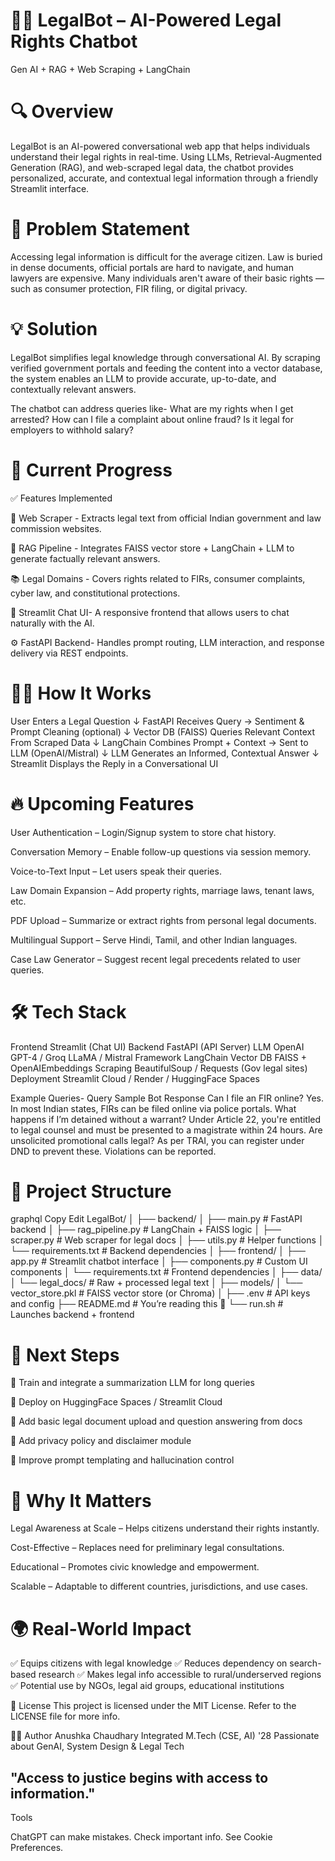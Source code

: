 # 🧑‍⚖️ LegalBot – AI-Powered Legal Rights Chatbot
Gen AI + RAG + Web Scraping + LangChain

# 🔍 Overview
LegalBot is an AI-powered conversational web app that helps individuals understand their legal rights in real-time. Using LLMs, Retrieval-Augmented Generation (RAG), and web-scraped legal data, the chatbot provides personalized, accurate, and contextual legal information through a friendly Streamlit interface.

# 🚨 Problem Statement
Accessing legal information is difficult for the average citizen. Law is buried in dense documents, official portals are hard to navigate, and human lawyers are expensive. Many individuals aren't aware of their basic rights — such as consumer protection, FIR filing, or digital privacy.

# 💡 Solution
LegalBot simplifies legal knowledge through conversational AI. By scraping verified government portals and feeding the content into a vector database, the system enables an LLM to provide accurate, up-to-date, and contextually relevant answers.

The chatbot can address queries like-
What are my rights when I get arrested?
How can I file a complaint about online fraud?
Is it legal for employers to withhold salary?

# 🚀 Current Progress

✅ Features Implemented

🔗 Web Scraper -  Extracts legal text from official Indian government and law commission websites.

🧠 RAG Pipeline - Integrates FAISS vector store + LangChain + LLM to generate factually relevant answers.

📚 Legal Domains - Covers rights related to FIRs, consumer complaints, cyber law, and constitutional protections.

💬 Streamlit Chat UI- A responsive frontend that allows users to chat naturally with the AI.

⚙️ FastAPI Backend- Handles prompt routing, LLM interaction, and response delivery via REST endpoints.

# 🧞‍♂️ How It Works

User Enters a Legal Question
        ↓
FastAPI Receives Query → Sentiment & Prompt Cleaning (optional)
        ↓
Vector DB (FAISS) Queries Relevant Context From Scraped Data
        ↓
LangChain Combines Prompt + Context → Sent to LLM (OpenAI/Mistral)
        ↓
LLM Generates an Informed, Contextual Answer
        ↓
Streamlit Displays the Reply in a Conversational UI

# 🔥 Upcoming Features

 User Authentication – Login/Signup system to store chat history.

 Conversation Memory – Enable follow-up questions via session memory.

 Voice-to-Text Input – Let users speak their queries.

 Law Domain Expansion – Add property rights, marriage laws, tenant laws, etc.

 PDF Upload – Summarize or extract rights from personal legal documents.

 Multilingual Support – Serve Hindi, Tamil, and other Indian languages.

 Case Law Generator – Suggest recent legal precedents related to user queries.


# 🛠️ Tech Stack

 Frontend	Streamlit (Chat UI)
 Backend	FastAPI (API Server)
LLM	OpenAI GPT-4 / Groq LLaMA / Mistral
Framework	LangChain
Vector DB	FAISS + OpenAIEmbeddings
Scraping	BeautifulSoup / Requests (Gov legal sites)
Deployment	Streamlit Cloud / Render / HuggingFace Spaces

 Example Queries-
Query	Sample Bot Response
Can I file an FIR online?	Yes. In most Indian states, FIRs can be filed online via police portals.
What happens if I’m detained without a warrant?	Under Article 22, you're entitled to legal counsel and must be presented to a magistrate within 24 hours.
Are unsolicited promotional calls legal? As per TRAI, you can register under DND to prevent these. Violations can be reported.

# 📂 Project Structure
graphql
Copy
Edit
LegalBot/
│
├── backend/
│   ├── main.py                # FastAPI backend
│   ├── rag_pipeline.py        # LangChain + FAISS logic
│   ├── scraper.py             # Web scraper for legal docs
│   ├── utils.py               # Helper functions
│   └── requirements.txt       # Backend dependencies
│
├── frontend/
│   ├── app.py                 # Streamlit chatbot interface
│   ├── components.py          # Custom UI components
│   └── requirements.txt       # Frontend dependencies
│
├── data/
│   └── legal_docs/            # Raw + processed legal text
│
├── models/
│   └── vector_store.pkl       # FAISS vector store (or Chroma)
│
├── .env                       # API keys and config
├── README.md                  # You’re reading this 📘
└── run.sh                     # Launches backend + frontend

# 📌 Next Steps
🔹 Train and integrate a summarization LLM for long queries

🔹 Deploy on HuggingFace Spaces / Streamlit Cloud

🔹 Add basic legal document upload and question answering from docs

🔹 Add privacy policy and disclaimer module

🔹 Improve prompt templating and hallucination control

# 🚀 Why It Matters

Legal Awareness at Scale – Helps citizens understand their rights instantly.

Cost-Effective – Replaces need for preliminary legal consultations.

Educational – Promotes civic knowledge and empowerment.

Scalable – Adaptable to different countries, jurisdictions, and use cases.

# 🌍 Real-World Impact
✅ Equips citizens with legal knowledge
✅ Reduces dependency on search-based research
✅ Makes legal info accessible to rural/underserved regions
✅ Potential use by NGOs, legal aid groups, educational institutions

📜 License
This project is licensed under the MIT License. Refer to the LICENSE file for more info.

👨‍💻 Author
Anushka Chaudhary
Integrated M.Tech (CSE, AI) '28
Passionate about GenAI, System Design & Legal Tech

## "Access to justice begins with access to information."












Tools



ChatGPT can make mistakes. Check important info. See Cookie Preferences.
